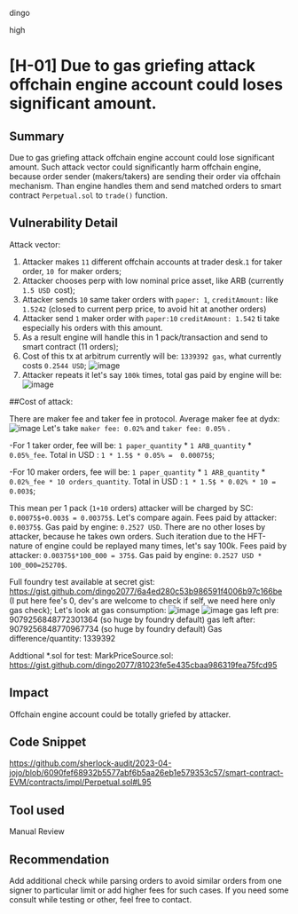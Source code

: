 dingo

high

# [H-01] Due to gas griefing attack offchain engine account could loses significant amount.

## Summary

Due to gas griefing attack offchain engine account could lose significant amount.
Such attack vector could significantly harm offchain engine, because order sender (makers/takers) are sending their order via offchain mechanism. Than engine handles them and send matched orders to smart contract `Perpetual.sol` to `trade()` function.

## Vulnerability Detail
Attack vector:
1) Attacker makes `11` different offchain accounts at trader desk.`1` for taker order, `10 `for maker orders;
2) Attacker chooses perp with low nominal price asset, like ARB (currently `1.5 USD `cost);
3) Attacker sends `10` same taker orders with `paper: 1`,  `creditAmount:` like `1.5242` (closed to current perp price, to avoid hit at another orders)
4) Attacker send `1` maker order with `paper:10` `creditAmount: 1.542` ti take especially his orders with this amount.
5) As a result engine will handle this in 1 pack/transaction and send to smart contract (11 orders);
6) Cost of this tx at arbitrum currently will be: `1339392 gas`, what currently costs `0.2544 USD`;
![image](https://user-images.githubusercontent.com/106747559/235318978-7184114e-cf8b-4610-ab51-21cfc8d6e441.png)
7) Attacker repeats it let's say `100k` times, total gas paid by engine will be:
![image](https://user-images.githubusercontent.com/106747559/235319144-63a60749-3f3f-4d1d-b604-a7fc27594cd6.png)

##Cost of attack:

There are maker fee and taker fee in protocol.
Average maker fee at dydx:
![image](https://user-images.githubusercontent.com/106747559/235309541-2561a450-a857-4dac-9fc9-054459d9317e.png)
Let's take `maker fee: 0.02%` and `taker fee: 0.05%` .

-For 1 taker order, fee will be: `1 paper_quantity` * `1 ARB_quantity`  * `0.05%_fee`. Total in USD : `1 * 1.5$ * 0.05% =  0.00075$`;

-For 10 maker orders, fee will be: `1 paper_quantity` * `1 ARB_quantity`  * `0.02%_fee * 10 orders_quantity`. Total in USD : `1 * 1.5$ * 0.02% * 10 = 0.003$`;

This mean per 1 pack (`1+10` orders) attacker will be charged by SC: `0.00075$+0.003$ = 0.00375$`.
Let's compare again. 
Fees paid by attacker: `0.00375$`. Gas paid by engine: `0.2527 USD`.
There are no other loses by attacker, because he takes own orders. Such iteration due to the HFT-nature of engine could be replayed many times, let's say 100k.
Fees paid by attacker: `0.00375$*100_000 = 375$`. Gas paid by engine: `0.2527 USD * 100_000=25270$`.

Full foundry test available at secret gist:
https://gist.github.com/dingo2077/6a4ed280c53b986591f4006b97c166be (I put here fee's 0, dev's are welcome to check if self, we need here only gas check);
Let's look at gas consumption:
![image](https://user-images.githubusercontent.com/106747559/235310590-26230039-d364-4525-91e3-0509021a55f5.png)
![image](https://user-images.githubusercontent.com/106747559/235310541-3f3ec998-c316-4fe5-9f92-13a42193225a.png)
gas left pre:    9079256848772301364 (so huge by foundry default)
gas left after: 9079256848770967734 (so huge by foundry default)
Gas difference/quantity: 1339392

Addtional *.sol for test:
MarkPriceSource.sol: https://gist.github.com/dingo2077/81023fe5e435cbaa986319fea75fcd95

## Impact
Offchain engine account could be totally griefed by attacker.

## Code Snippet
https://github.com/sherlock-audit/2023-04-jojo/blob/6090fef68932b5577abf6b5aa26eb1e579353c57/smart-contract-EVM/contracts/impl/Perpetual.sol#L95

## Tool used
Manual Review

## Recommendation
Add additional check while parsing orders to avoid similar orders from one signer to particular limit or add higher fees for such cases.
If you need some consult while testing or other, feel free to contact.